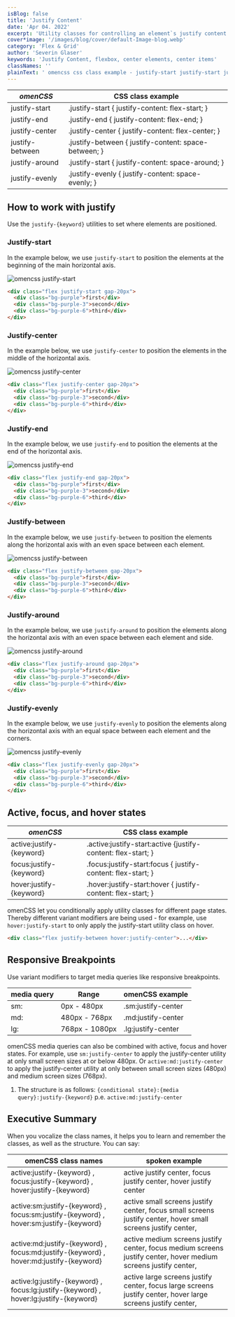 ```yaml
---
isBlog: false
title: 'Justify Content'
date: 'Apr 04. 2022'
excerpt: 'Utility classes for controlling an element`s justify content.'
cover*image: '/images/blog/cover/default-Image-blog.webp'
category: 'Flex & Grid'
author: 'Severin Glaser'
keywords: 'Justify Content, flexbox, center elements, center items'
classNames: ''
plainText: ' omencss css class example - justify-start justify-start justify-content: flex-start; justify-end justify-end justify-content: flex-end; justify-center justify-center justify-content: flex-center; justify-between justify-between justify-content: space-between; justify-around justify-start justify-content: space-around; justify-evenly justify-evenly justify-content: space-evenly; how to work with justify use the justify- keyword utilities to set where elements are positioned justify-start in the example below we use justify-start to position the elements at the beginning of the main horizontal axis ! omencss justify-start images docs flex justify-content-start webp?style=centerme html div class=flex justify-start gap-20px div class=bg-purple first div div class=bg-purple-3 second div div class=bg-purple-6 third div div justify-center in the example below we use justify-center to position the elements in the middle of the horizontal axis ! omencss justify-center images docs flex justify-content-center webp?style=centerme html div class=flex justify-center gap-20px div class=bg-purple first div div class=bg-purple-3 second div div class=bg-purple-6 third div div justify-end in the example below we use justify-end to position the elements at the end of the horizontal axis ! omencss justify-end images docs flex justify-content-end webp?style=centerme html div class=flex justify-end gap-20px div class=bg-purple first div div class=bg-purple-3 second div div class=bg-purple-6 third div div justify-between in the example below we use justify-between to position the elements along the horizontal axis with an even space between each element ! omencss justify-between images docs flex justify-between webp?style=centerme html div class=flex justify-between gap-20px div class=bg-purple first div div class=bg-purple-3 second div div class=bg-purple-6 third div div justify-around in the example below we use justify-around to position the elements along the horizontal axis with an even space between each element and side ! omencss justify-around images docs flex justify-around webp?style=centerme html div class=flex justify-around gap-20px div class=bg-purple first div div class=bg-purple-3 second div div class=bg-purple-6 third div div justify-evenly in the example below we use justify-evenly to position the elements along the horizontal axis with an equal space between each element and the corners ! omencss justify-evenly images docs flex justify-evenly webp?style=centerme html div class=flex justify-evenly gap-20px div class=bg-purple first div div class=bg-purple-3 second div div class=bg-purple-6 third div div active focus and hover states omencss css class example - active:justify- keyword active :justify-start:active justify-content: flex-start; focus:justify- keyword focus :justify-start:focus justify-content: flex-start; hover:justify- keyword hover :justify-start:hover justify-content: flex-start; omencss let you conditionally apply utility classes for different page states thereby different variant modifiers are being used - for example use hover:justify-start to only apply the justify-start utility class on hover html div class=flex justify-between hover:justify-center div responsive breakpoints use variant modifiers to target media queries like responsive breakpoints media query range omencss example - sm: 0px - 480px sm:justify-center md: 480px - 768px md:justify-center lg: 768px - 1080px lg:justify-center omencss media queries can also be combined with active focus and hover states for example use sm:justify-center to apply the justify-center utility at only small screen sizes at or below 480px or active:md:justify-center to apply the justify-center utility at only between small screen sizes 480px and medium screen sizes 768px 1 the structure is as follows: conditional state : media query :justify- keyword p e active:md:justify-center executive summary when you vocalize the class names it helps you to learn and remember the classes as well as the structure you can say: omencss class names spoken example - - active:justify- keyword focus:justify- keyword hover:justify- keyword active justify center focus justify center hover justify center active:sm:justify- keyword focus:sm:justify- keyword hover:sm:justify- keyword active small screens justify center focus small screens justify center hover small screens justify center active:md:justify- keyword focus:md:justify- keyword hover:md:justify- keyword active medium screens justify center focus medium screens justify center hover medium screens justify center active:lg:justify- keyword focus:lg:justify- keyword hover:lg:justify- keyword active large screens justify center focus large screens justify center hover large screens justify center '
---
```


| _omenCSS_       | CSS class example                                    |
| --------------- | ---------------------------------------------------- |
| justify-start   | .justify-start { justify-content: flex-start; }      |
| justify-end     | .justify-end { justify-content: flex-end; }          |
| justify-center  | .justify-center { justify-content: flex-center; }    |
| justify-between | .justify-between { justify-content: space-between; } |
| justify-around  | .justify-start { justify-content: space-around; }    |
| justify-evenly  | .justify-evenly { justify-content: space-evenly; }   |

## How to work with justify

Use the `justify-{keyword}` utilities to set where elements are positioned.

### Justify-start

In the example below, we use `justify-start` to position the elements at the beginning of the main horizontal axis.

![omencss justify-start](/images/docs/flex/justify-content-start.webp?style=centerme)

```html
<div class="flex justify-start gap-20px">
  <div class="bg-purple">first</div>
  <div class="bg-purple-3">second</div>
  <div class="bg-purple-6">third</div>
</div>
```

### Justify-center

In the example below, we use `justify-center` to position the elements in the middle of the horizontal axis.

![omencss justify-center](/images/docs/flex/justify-content-center.webp?style=centerme)

```html
<div class="flex justify-center gap-20px">
  <div class="bg-purple">first</div>
  <div class="bg-purple-3">second</div>
  <div class="bg-purple-6">third</div>
</div>
```

### Justify-end

In the example below, we use `justify-end` to position the elements at the end of the horizontal axis.

![omencss justify-end](/images/docs/flex/justify-content-end.webp?style=centerme)

```html
<div class="flex justify-end gap-20px">
  <div class="bg-purple">first</div>
  <div class="bg-purple-3">second</div>
  <div class="bg-purple-6">third</div>
</div>
```

### Justify-between

In the example below, we use `justify-between` to position the elements along the horizontal axis with an even space between each element.

![omencss justify-between](/images/docs/flex/justify-between.webp?style=centerme)

```html
<div class="flex justify-between gap-20px">
  <div class="bg-purple">first</div>
  <div class="bg-purple-3">second</div>
  <div class="bg-purple-6">third</div>
</div>
```

### Justify-around

In the example below, we use `justify-around` to position the elements along the horizontal axis with an even space between each element and side.

![omencss justify-around](/images/docs/flex/justify-around.webp?style=centerme)

```html
<div class="flex justify-around gap-20px">
  <div class="bg-purple">first</div>
  <div class="bg-purple-3">second</div>
  <div class="bg-purple-6">third</div>
</div>
```

### Justify-evenly

In the example below, we use `justify-evenly` to position the elements along the horizontal axis with an equal space between each element and the corners.

![omencss justify-evenly](/images/docs/flex/justify-evenly.webp?style=centerme)

```html
<div class="flex justify-evenly gap-20px">
  <div class="bg-purple">first</div>
  <div class="bg-purple-3">second</div>
  <div class="bg-purple-6">third</div>
</div>
```

## Active, focus, and hover states

| _omenCSS_                | CSS class example                                             |
| ------------------------ | ------------------------------------------------------------- |
| active:justify-{keyword} | .active\:justify-start:active {justify-content: flex-start; } |
| focus:justify-{keyword}  | .focus\:justify-start:focus { justify-content: flex-start; }  |
| hover:justify-{keyword}  | .hover\:justify-start:hover { justify-content: flex-start; }  |

omenCSS let you conditionally apply utility classes for different page states. Thereby different variant modifiers are being used - for example, use `hover:justify-start` to only apply the justify-start utility class on hover.

```html
<div class="flex justify-between hover:justify-center">...</div>
```

## Responsive Breakpoints

Use variant modifiers to target media queries like responsive breakpoints.

| media query | Range          | omenCSS example    |
| ----------- | -------------- | ------------------ |
| sm:         | 0px - 480px    | .sm:justify-center |
| md:         | 480px - 768px  | .md:justify-center |
| lg:         | 768px - 1080px | .lg:justify-center |

omenCSS media queries can also be combined with active, focus and hover states. For example, use `sm:justify-center` to apply the justify-center utility at only small screen sizes at or below 480px. Or `active:md:justify-center` to apply the justify-center utility at only between small screen sizes (480px) and medium screen sizes (768px).

1. The structure is as follows: `{conditional state}:{media query}:justify-{keyword}` p.e. `active:md:justify-center`

## Executive Summary

When you vocalize the class names, it helps you to learn and remember the classes, as well as the structure. You can say:

| omenCSS class names                                                                   | spoken example                                                                                                  |
| ------------------------------------------------------------------------------------- | --------------------------------------------------------------------------------------------------------------- |
| active:justify-{keyword} , focus:justify-{keyword} , hover:justify-{keyword}          | active justify center, focus justify center, hover justify center                                               |
| active:sm:justify-{keyword} , focus:sm:justify-{keyword} , hover:sm:justify-{keyword} | active small screens justify center, focus small screens justify center, hover small screens justify center,    |
| active:md:justify-{keyword} , focus:md:justify-{keyword} , hover:md:justify-{keyword} | active medium screens justify center, focus medium screens justify center, hover medium screens justify center, |
| active:lg:justify-{keyword} , focus:lg:justify-{keyword} , hover:lg:justify-{keyword} | active large screens justify center, focus large screens justify center, hover large screens justify center,    |
